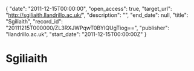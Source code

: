 {
  "date": "2011-12-15T00:00:00", 
  "open_access": true, 
  "target_url": "http://sgiliaith.llandrillo.ac.uk/", 
  "description": "", 
  "end_date": null, 
  "title": "Sgiliaith", 
  "record_id": "20111215T000000/ZL3RXJWPqwT0BYIQUgTiog==", 
  "publisher": "llandrillo.ac.uk", 
  "start_date": "2011-12-15T00:00:00Z"
}

# Sgiliaith

